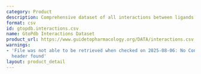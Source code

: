 ```yaml
---
category: Product
description: Comprehensive dataset of all interactions between ligands and targets
format: csv
id: gtopdb.interactions.csv
name: GtoPdb Interactions Dataset
product_url: https://www.guidetopharmacology.org/DATA/interactions.csv
warnings:
- 'File was not able to be retrieved when checked on 2025-08-06: No Content-Length
  header found'
layout: product_detail
---
```

